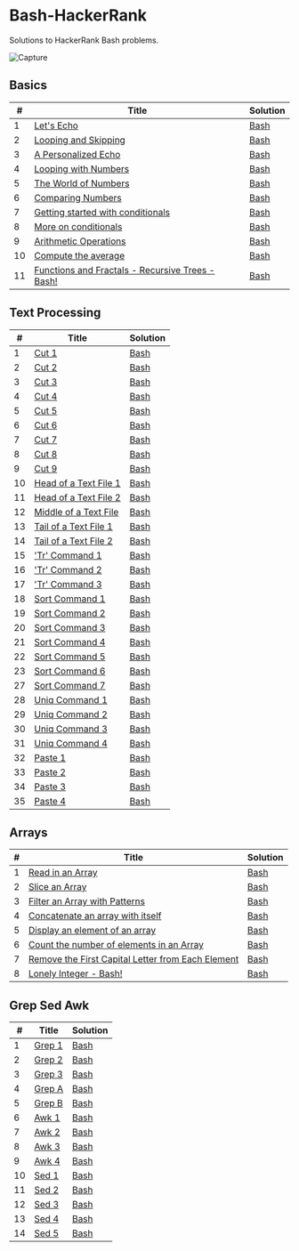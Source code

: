 # Bash-HackerRank 
Solutions to HackerRank Bash problems.

![Capture](https://user-images.githubusercontent.com/37275728/186217732-4c96d480-0d75-422e-9fd7-e0ff8ad25fbe.PNG)

## Basics

<table>
    <thead>
        <tr>
            <th>#</th>
            <th>Title</th>
            <th>Solution</th>
        </tr>
    </thead>
    <tbody>
        <tr>
            <td>1</td>
            <td><a href="https://www.hackerrank.com/challenges/bash-tutorials-lets-echo/problem">Let's Echo</a></td>
            <td><a href="https://github.com/djeada/Bash-HackerRank/blob/main/src/basics/lets_echo.sh">Bash</a></td>
        </tr>
        <tr>
            <td>2</td>
            <td><a href="https://www.hackerrank.com/challenges/bash-tutorials---looping-and-skipping/problem">Looping and Skipping</a></td>
            <td><a href="https://github.com/djeada/Bash-HackerRank/blob/main/src/basics/looping_and_skipping.sh">Bash</a></td>
        </tr>
        <tr>
            <td>3</td>
            <td><a href="https://www.hackerrank.com/challenges/bash-tutorials---a-personalized-echo/problem">A Personalized Echo</a></td>
            <td><a href="https://github.com/djeada/Bash-HackerRank/blob/main/src/basics/personalized_echo.sh">Bash</a></td>
        </tr>
        <tr>
            <td>4</td>
            <td><a href="https://www.hackerrank.com/challenges/bash-tutorials---looping-with-numbers/problem">Looping with Numbers</a></td>
            <td><a href="https://github.com/djeada/Bash-HackerRank/blob/main/src/basics/looping_with_numbers.sh">Bash</a></td>
        </tr>
        <tr>
            <td>5</td>
            <td><a href="https://www.hackerrank.com/challenges/bash-tutorials---the-world-of-numbers/problem">The World of Numbers</a></td>
            <td><a href="https://github.com/djeada/Bash-HackerRank/blob/main/src/basics/world_of_numbers.sh">Bash</a></td>
        </tr>
        <tr>
            <td>6</td>
            <td><a href="https://www.hackerrank.com/challenges/bash-tutorials---comparing-numbers/problem">Comparing Numbers</a></td>
            <td><a href="https://github.com/djeada/Bash-HackerRank/blob/main/src/basics/comparing_numbers.sh">Bash</a></td>
        </tr>
        <tr>
            <td>7</td>
            <td><a href="https://www.hackerrank.com/challenges/bash-tutorials---getting-started-with-conditionals/problem">Getting started with conditionals</a></td>
            <td><a href="https://github.com/djeada/Bash-HackerRank/blob/main/src/basics/getting_started_with_conditionals.sh">Bash</a></td>
        </tr>
        <tr>
            <td>8</td>
            <td><a href="https://www.hackerrank.com/challenges/bash-tutorials---more-on-conditionals/problem">More on conditionals</a></td>
            <td><a href="https://github.com/djeada/Bash-HackerRank/blob/main/src/basics/more_on_conditionals.sh">Bash</a></td>
        </tr>
        <tr>
            <td>9</td>
            <td><a href="https://www.hackerrank.com/challenges/bash-tutorials---arithmetic-operations/problem">Arithmetic Operations</td>
        <td><a href="https://github.com/djeada/Bash-HackerRank/blob/main/src/basics/arithmetic_operations.sh">Bash</a></td>
        </tr>
        <tr>
            <td>10</td>
            <td><a href="https://www.hackerrank.com/challenges/bash-tutorials---compute-the-average/problem">Compute the average</a></td>
            <td><a href="https://github.com/djeada/Bash-HackerRank/blob/main/src/basics/compute_the_average.sh">Bash</a></td>
        </tr>
        <tr>
            <td>11</td>
            <td><a href="https://www.hackerrank.com/challenges/fractal-trees-all/problem">Functions and Fractals - Recursive Trees - Bash!</a></td>
            <td><a href="">Bash</a></td>
        </tr>
    </tbody>
</table>

## Text Processing

<table>
    <thead>
        <tr>
            <th>#</th>
            <th>Title</th>
            <th>Solution</th>
        </tr>
    </thead>
    <tbody>
        <tr>
            <td>1</td>
            <td><a href="https://www.hackerrank.com/challenges/text-processing-cut-1/problem">Cut 1</a></td>
            <td><a href="https://github.com/djeada/Bash-HackerRank/blob/main/src/text_processing/cut_1.sh">Bash</a></td>
        </tr>
        <tr>
            <td>2</td>
            <td><a href="https://www.hackerrank.com/challenges/text-processing-cut-2/problem">Cut 2</a></td>
            <td><a href="https://github.com/djeada/Bash-HackerRank/blob/main/src/text_processing/cut_2.sh">Bash</a></td>
        </tr>
        <tr>
            <td>3</td>
            <td><a href="https://www.hackerrank.com/challenges/text-processing-cut-3/problem">Cut 3</a></td>
            <td><a href="https://github.com/djeada/Bash-HackerRank/blob/main/src/text_processing/cut_3.sh">Bash</a></td>
        </tr>
        <tr>
            <td>4</td>
            <td><a href="https://www.hackerrank.com/challenges/text-processing-cut-4/problem">Cut 4</a></td>
            <td><a href="https://github.com/djeada/Bash-HackerRank/blob/main/src/text_processing/cut_4.sh">Bash</a></td>
        </tr>
        <tr>
            <td>5</td>
            <td><a href="https://www.hackerrank.com/challenges/text-processing-cut-5/problem">Cut 5</a></td>
            <td><a href="https://github.com/djeada/Bash-HackerRank/blob/main/src/text_processing/cut_5.sh">Bash</a></td>
        </tr>
        <tr>
            <td>6</td>
            <td><a href="https://www.hackerrank.com/challenges/text-processing-cut-6/problem">Cut 6</a></td>
            <td><a href="https://github.com/djeada/Bash-HackerRank/blob/main/src/text_processing/cut_6.sh">Bash</a></td>
        </tr>
        <tr>
            <td>7</td>
            <td><a href="https://www.hackerrank.com/challenges/text-processing-cut-7/problem">Cut 7</a></td>
            <td><a href="https://github.com/djeada/Bash-HackerRank/blob/main/src/text_processing/cut_7.sh">Bash</a></td>
        </tr>
        <tr>
            <td>8</td>
            <td><a href="https://www.hackerrank.com/challenges/text-processing-cut-8/problem">Cut 8</a></td>
            <td><a href="https://github.com/djeada/Bash-HackerRank/blob/main/src/text_processing/cut_8.sh">Bash</a></td>
        </tr>
        <tr>
            <td>9</td>
            <td><a href="https://www.hackerrank.com/challenges/text-processing-cut-9/problem">Cut 9</td>
        <td><a href="https://github.com/djeada/Bash-HackerRank/blob/main/src/text_processing/cut_9.sh">Bash</a></td>
        </tr>
        <tr>
            <td>10</td>
            <td><a href="https://www.hackerrank.com/challenges/text-processing-head-1/problem">Head of a Text File 1</a></td>
            <td><a href="https://github.com/djeada/Bash-HackerRank/blob/main/src/text_processing/head_1.sh">Bash</a></td>
        </tr>
        <tr>
            <td>11</td>
            <td><a href="https://www.hackerrank.com/challenges/text-processing-head-2/problem">Head of a Text File 2</a></td>
            <td><a href="https://github.com/djeada/Bash-HackerRank/blob/main/src/text_processing/head_2.sh">Bash</a></td>
        </tr>
        <tr>
            <td>12</td>
            <td><a href="https://www.hackerrank.com/challenges/text-processing-in-linux---the-middle-of-a-text-file/problem">Middle of a Text File</a></td>
            <td><a href="">Bash</a></td>
        </tr>
        <tr>
            <td>13</td>
            <td><a href="https://www.hackerrank.com/challenges/text-processing-tail-1/problem">Tail of a Text File 1</a></td>
            <td><a href="https://github.com/djeada/Bash-HackerRank/blob/main/src/text_processing/tail_1.sh">Bash</a></td>
        </tr>
        <tr>
            <td>14</td>
            <td><a href="https://www.hackerrank.com/challenges/text-processing-tail-2/problem">Tail of a Text File 2</a></td>
            <td><a href="https://github.com/djeada/Bash-HackerRank/blob/main/src/text_processing/tail_2.sh">Bash</a></td>
        </tr>
        <tr>
            <td>15</td>
            <td><a href="https://www.hackerrank.com/challenges/text-processing-tr-1/problem">'Tr' Command 1</a></td>
            <td><a href="https://github.com/djeada/Bash-HackerRank/blob/main/src/text_processing/tr_1.sh">Bash</a></td>
        </tr>
        <tr>
            <td>16</td>
            <td><a href="https://www.hackerrank.com/challenges/text-processing-tr-2/problem">'Tr' Command 2</a></td>
            <td><a href="https://github.com/djeada/Bash-HackerRank/blob/main/src/text_processing/tr_2.sh">Bash</a></td>
        </tr>
        <tr>
            <td>17</td>
            <td><a href="https://www.hackerrank.com/challenges/text-processing-tr-3/problem">'Tr' Command 3</a></td>
            <td><a href="https://github.com/djeada/Bash-HackerRank/blob/main/src/text_processing/tr_3.sh">Bash</a></td>
        </tr>
        <tr>
            <td>18</td>
            <td><a href="https://www.hackerrank.com/challenges/text-processing-sort-1/problem">Sort Command 1</a></td>
            <td><a href="https://github.com/djeada/Bash-HackerRank/blob/main/src/text_processing/sort_1.sh">Bash</a></td>
        </tr>
        <tr>
            <td>19</td>
            <td><a href="https://www.hackerrank.com/challenges/text-processing-sort-2/problem">Sort Command 2</a></td>
            <td><a href="https://github.com/djeada/Bash-HackerRank/blob/main/src/text_processing/sort_2.sh">Bash</a></td>
        </tr>
        <tr>
            <td>20</td>
            <td><a href="https://www.hackerrank.com/challenges/text-processing-sort-3/problem">Sort Command 3</a></td>
            <td><a href="https://github.com/djeada/Bash-HackerRank/blob/main/src/text_processing/sort_3.sh">Bash</a></td>
        </tr>
        <tr>
            <td>21</td>
            <td><a href="https://www.hackerrank.com/challenges/text-processing-sort-4/problem">Sort Command 4</a></td>
            <td><a href="https://github.com/djeada/Bash-HackerRank/blob/main/src/text_processing/sort_4.sh">Bash</a></td>
        </tr>
        <tr>
            <td>22</td>
            <td><a href="https://www.hackerrank.com/challenges/text-processing-sort-5/problem">Sort Command 5</a></td>
            <td><a href="https://github.com/djeada/Bash-HackerRank/blob/main/src/text_processing/sort_5.sh">Bash</a></td>
        </tr>
        <tr>
            <td>23</td>
            <td><a href="https://www.hackerrank.com/challenges/text-processing-sort-6/problem">Sort Command 6</a></td>
            <td><a href="https://github.com/djeada/Bash-HackerRank/blob/main/src/text_processing/sort_6.sh">Bash</a></td>
        </tr>
        <tr>
            <td>27</td>
            <td><a href="https://www.hackerrank.com/challenges/text-processing-sort-7/problem">Sort Command 7</a></td>
            <td><a href="https://github.com/djeada/Bash-HackerRank/blob/main/src/text_processing/sort_7.sh">Bash</a></td>
        </tr>
        <tr>
            <td>28</td>
            <td><a href="https://www.hackerrank.com/challenges/text-processing-in-linux-the-uniq-command-1/problem">Uniq Command 1</a></td>
            <td><a href="https://github.com/djeada/Bash-HackerRank/blob/main/src/text_processing/uniq_1.sh">Bash</a></td>
        </tr>
        <tr>
            <td>29</td>
            <td><a href="https://www.hackerrank.com/challenges/text-processing-in-linux-the-uniq-command-2/problem">Uniq Command 2</a></td>
            <td><a href="https://github.com/djeada/Bash-HackerRank/blob/main/src/text_processing/uniq_2.sh">Bash</a></td>
        </tr>
        <tr>
            <td>30</td>
            <td><a href="https://www.hackerrank.com/challenges/text-processing-in-linux-the-uniq-command-3/problem">Uniq Command 3</a></td>
            <td><a href="https://github.com/djeada/Bash-HackerRank/blob/main/src/text_processing/uniq_3.sh">Bash</a></td>
        </tr>
        <tr>
            <td>31</td>
            <td><a href="https://www.hackerrank.com/challenges/text-processing-in-linux-the-uniq-command-4/problem">Uniq Command 4</a></td>
            <td><a href="https://github.com/djeada/Bash-HackerRank/blob/main/src/text_processing/uniq_4.sh">Bash</a></td>
        </tr>
        <tr>
            <td>32</td>
            <td><a href="https://www.hackerrank.com/challenges/paste-1/problem">Paste 1</a></td>
            <td><a href="https://www.hackerrank.com/challenges/paste-1/problem">Bash</a></td>
        </tr>
        <tr>
            <td>33</td>
            <td><a href="https://www.hackerrank.com/challenges/paste-2/problem">Paste 2</a></td>
            <td><a href="https://www.hackerrank.com/challenges/paste-2/problem">Bash</a></td>
        </tr>
        <tr>
            <td>34</td>
            <td><a href="https://www.hackerrank.com/challenges/paste-3/problem">Paste 3</a></td>
            <td><a href="https://www.hackerrank.com/challenges/paste-3/problem">Bash</a></td>
        </tr>
        <tr>
            <td>35</td>
            <td><a href="https://www.hackerrank.com/challenges/paste-4/problem">Paste 4</a></td>
            <td><a href="https://www.hackerrank.com/challenges/paste-4/problem">Bash</a></td>
        </tr>
    </tbody>
</table>

## Arrays

<table>
    <thead>
        <tr>
            <th>#</th>
            <th>Title</th>
            <th>Solution</th>
        </tr>
    </thead>
    <tbody>
        <tr>
            <td>1</td>
            <td><a href="https://www.hackerrank.com/challenges/bash-tutorials-read-in-an-array/problem">Read in an Array</a></td>
            <td><a href="https://github.com/djeada/Bash-HackerRank/blob/main/src/arrays/read_array.sh">Bash</a></td>
        </tr>
        <tr>
            <td>2</td>
            <td><a href="https://www.hackerrank.com/challenges/bash-tutorials-slice-an-array/problem">Slice an Array</a></td>
            <td><a href="https://github.com/djeada/Bash-HackerRank/blob/main/src/arrays/slice_array.sh">Bash</a></td>
        </tr>
        <tr>
            <td>3</td>
            <td><a href="https://www.hackerrank.com/challenges/bash-tutorials-filter-an-array-with-patterns/problem">Filter an Array with Patterns</a></td>
            <td><a href="https://github.com/djeada/Bash-HackerRank/blob/main/src/arrays/filter.sh">Bash</a></td>
        </tr>
        <tr>
            <td>4</td>
            <td><a href="https://www.hackerrank.com/challenges/bash-tutorials-concatenate-an-array-with-itself/problem">Concatenate an array with itself</a></td>
            <td><a href="https://github.com/djeada/Bash-HackerRank/blob/main/src/arrays/concat_array.sh">Bash</a></td>
        </tr>
        <tr>
            <td>5</td>
            <td><a href="https://www.hackerrank.com/challenges/bash-tutorials-display-the-third-element-of-an-array/problem">Display an element of an array</a></td>
            <td><a href="https://github.com/djeada/Bash-HackerRank/blob/main/src/arrays/display_array.sh">Bash</a></td>
        </tr>
        <tr>
            <td>6</td>
            <td><a href="https://www.hackerrank.com/challenges/bash-tutorials-count-the-number-of-elements-in-an-array/problem">Count the number of elements in an Array</a></td>
            <td><a href="https://github.com/djeada/Bash-HackerRank/blob/main/src/arrays/length.sh">Bash</a></td>
        </tr>
        <tr>
            <td>7</td>
            <td><a href="https://www.hackerrank.com/challenges/bash-tutorials-remove-the-first-capital-letter-from-each-array-element/problem">Remove the First Capital Letter from Each Element</a></td>
            <td><a href="https://github.com/djeada/Bash-HackerRank/blob/main/src/arrays/first_capital_letter.sh">Bash</a></td>
        </tr>
        <tr>
            <td>8</td>
            <td><a href="https://www.hackerrank.com/challenges/lonely-integer-2/problem">Lonely Integer - Bash!</a></td>
            <td><a href="https://github.com/djeada/Bash-HackerRank/blob/main/src/arrays/lonely_integer.sh">Bash</a></td>
        </tr>
    </tbody>
</table>

## Grep Sed Awk

<table>
    <thead>
        <tr>
            <th>#</th>
            <th>Title</th>
            <th>Solution</th>
        </tr>
    </thead>
    <tbody>
        <tr>
            <td>1</td>
            <td><a href="https://www.hackerrank.com/challenges/text-processing-in-linux-the-grep-command-1/problem">Grep 1</a></td>
            <td><a href="https://github.com/djeada/Bash-HackerRank/blob/main/src/grep_sed_awk/grep_1.sh">Bash</a></td>
        </tr>
        <tr>
            <td>2</td>
            <td><a href="https://www.hackerrank.com/challenges/text-processing-in-linux-the-grep-command-2/problem">Grep 2</a></td>
            <td><a href="https://github.com/djeada/Bash-HackerRank/blob/main/src/grep_sed_awk/grep_2.sh">Bash</a></td>
        </tr>
        <tr>
            <td>3</td>
            <td><a href="https://www.hackerrank.com/challenges/text-processing-in-linux-the-grep-command-3/problem">Grep 3</a></td>
            <td><a href="https://github.com/djeada/Bash-HackerRank/blob/main/src/grep_sed_awk/grep_3.sh">Bash</a></td>
        </tr>
        <tr>
            <td>4</td>
            <td><a href="https://www.hackerrank.com/challenges/text-processing-in-linux-the-grep-command-4/problem">Grep A</a></td>
            <td><a href="https://github.com/djeada/Bash-HackerRank/blob/main/src/grep_sed_awk/grep_a.sh">Bash</a></td>
        </tr>
        <tr>
            <td>5</td>
            <td><a href="https://www.hackerrank.com/challenges/text-processing-in-linux-the-grep-command-5/problem">Grep B</a></td>
            <td><a href="https://github.com/djeada/Bash-HackerRank/blob/main/src/grep_sed_awk/grep_b.sh">Bash</a></td>
        </tr>
        <tr>
            <td>6</td>
            <td><a href="https://www.hackerrank.com/challenges/awk-1/problem">Awk 1</a></td>
            <td><a href="https://github.com/djeada/Bash-HackerRank/blob/main/src/grep_sed_awk/awk_1.sh">Bash</a></td>
        </tr>
        <tr>
            <td>7</td>
            <td><a href="https://www.hackerrank.com/challenges/awk-2/problem">Awk 2</a></td>
            <td><a href="https://github.com/djeada/Bash-HackerRank/blob/main/src/grep_sed_awk/awk_2.sh">Bash</a></td>
        </tr>
        <tr>
            <td>8</td>
            <td><a href="https://www.hackerrank.com/challenges/awk-3/problem">Awk 3</a></td>
            <td><a href="https://github.com/djeada/Bash-HackerRank/blob/main/src/grep_sed_awk/awk_3.sh">Bash</a></td>
        </tr>
        <tr>
            <td>9</td>
            <td><a href="https://www.hackerrank.com/challenges/awk-4/problem">Awk 4</td>
        <td><a href="https://github.com/djeada/Bash-HackerRank/blob/main/src/grep_sed_awk/awk_4.sh">Bash</a></td>
        </tr>
        <tr>
            <td>10</td>
            <td><a href="https://www.hackerrank.com/challenges/text-processing-in-linux-the-sed-command-1/problem">Sed 1</a></td>
            <td><a href="https://github.com/djeada/Bash-HackerRank/blob/main/src/grep_sed_awk/sed_1.sh">Bash</a></td>
        </tr>
        <tr>
            <td>11</td>
            <td><a href="https://www.hackerrank.com/challenges/text-processing-in-linux-the-sed-command-2/problem">Sed 2</a></td>
            <td><a href="https://github.com/djeada/Bash-HackerRank/blob/main/src/grep_sed_awk/sed_2.sh">Bash</a></td>
        </tr>
        <tr>
            <td>12</td>
            <td><a href="https://www.hackerrank.com/challenges/text-processing-in-linux-the-sed-command-3/problem">Sed 3</a></td>
            <td><a href="https://github.com/djeada/Bash-HackerRank/blob/main/src/grep_sed_awk/sed_3.sh">Bash</a></td>
        </tr>
        <tr>
            <td>13</td>
            <td><a href="https://www.hackerrank.com/challenges/text-processing-in-linux-the-sed-command-4/problem">Sed 4</a></td>
            <td><a href="https://github.com/djeada/Bash-HackerRank/blob/main/src/grep_sed_awk/sed_4.sh">Bash</a></td>
        </tr>
        <tr>
            <td>14</td>
            <td><a href="https://www.hackerrank.com/challenges/text-processing-in-linux-the-sed-command-5/problem">Sed 5</a></td>
            <td><a href="https://github.com/djeada/Bash-HackerRank/blob/main/src/grep_sed_awk/sed_5.sh">Bash</a></td>
        </tr>
    </tbody>
</table>

